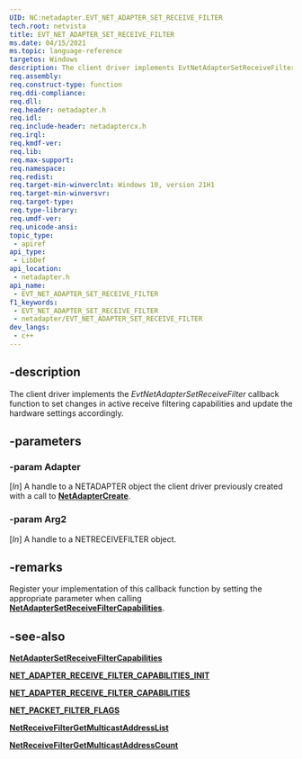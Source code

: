 ```yaml
---
UID: NC:netadapter.EVT_NET_ADAPTER_SET_RECEIVE_FILTER
tech.root: netvista
title: EVT_NET_ADAPTER_SET_RECEIVE_FILTER
ms.date: 04/15/2021
ms.topic: language-reference
targetos: Windows
description: The client driver implements EvtNetAdapterSetReceiveFilter to set changes in active receive filtering capabilities and update the hardware settings.
req.assembly: 
req.construct-type: function
req.ddi-compliance: 
req.dll: 
req.header: netadapter.h
req.idl: 
req.include-header: netadaptercx.h
req.irql: 
req.kmdf-ver: 
req.lib: 
req.max-support: 
req.namespace: 
req.redist: 
req.target-min-winverclnt: Windows 10, version 21H1
req.target-min-winversvr: 
req.target-type: 
req.type-library: 
req.umdf-ver: 
req.unicode-ansi: 
topic_type:
 - apiref
api_type:
 - LibDef
api_location:
 - netadapter.h
api_name:
 - EVT_NET_ADAPTER_SET_RECEIVE_FILTER
f1_keywords:
 - EVT_NET_ADAPTER_SET_RECEIVE_FILTER
 - netadapter/EVT_NET_ADAPTER_SET_RECEIVE_FILTER
dev_langs:
 - c++
---
```


## -description

The client driver implements the *EvtNetAdapterSetReceiveFilter* callback function to set changes in active receive filtering capabilities and update the hardware settings accordingly.

## -parameters

### -param Adapter

[_In_] A handle to a NETADAPTER object the client driver previously created with a call to [**NetAdapterCreate**](nf-netadapter-netadaptercreate.md).

### -param Arg2

[_In_] A handle to a NETRECEIVEFILTER object.

## -remarks

Register your implementation of this callback function by setting the appropriate parameter when calling [**NetAdapterSetReceiveFilterCapabilities**](nf-netadapter-netadaptersetreceivefiltercapabilities.md).

## -see-also

[**NetAdapterSetReceiveFilterCapabilities**](nf-netadapter-netadaptersetreceivefiltercapabilities.md)

[**NET_ADAPTER_RECEIVE_FILTER_CAPABILITIES_INIT**](nf-netadapter-net_adapter_receive_filter_capabilities_init.md)

[**NET_ADAPTER_RECEIVE_FILTER_CAPABILITIES**](ns-netadapter-net_adapter_receive_filter_capabilities.md)

[**NET_PACKET_FILTER_FLAGS**](ne-netadapter-net_packet_filter_flags.md)

[**NetReceiveFilterGetMulticastAddressList**](nf-netadapter-netreceivefiltergetmulticastaddresslist.md)

[**NetReceiveFilterGetMulticastAddressCount**](nf-netadapter-netreceivefiltergetmulticastaddresscount.md)


